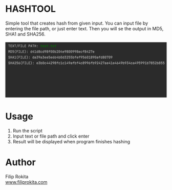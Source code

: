 # HASHTOOL
Simple tool that creates hash from given input. You can input file by entering the file path, or just enter text. Then you will se the output in MD5, SHA1 and SHA256.<br/>
<br/>
<img src="HASHTOOL.png"/>

# Usage
1. Run the script
2. Input text or file path and click enter
3. Result will be displayed when program finishes hashing

# Author
Filip Rokita<br/>
www.filiprokita.com
